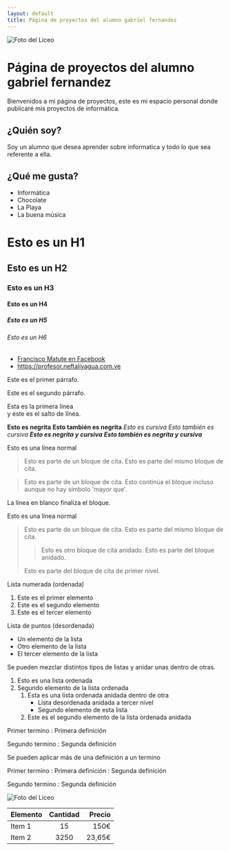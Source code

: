 ```yaml
---
layout: default
title: Página de proyectos del alumno gabriel fernandez
---
```


![Foto del Liceo](http://graph.facebook.com/UEE.gabrielnpcfernandez/picture?type=large "titulo")
# Página de proyectos del alumno gabriel fernandez
Bienvenidos a mi página de proyectos, este es mi espacio personal donde publicaré mis proyectos de informática.

## ¿Quién soy? 
Soy un alumno que desea aprender sobre informatica y todo lo que sea referente a ella.

## ¿Qué me gusta?

* Informática
* Chocolate
* La Playa
* La buena música

# Esto es un H1

## Esto es un H2

### Esto es un H3

#### Esto es un H4

##### Esto es un H5

###### Esto es un H6

* [Francisco Matute en Facebook](https://www.facebook.com/UEE.Francisco.Matute)
* <https://profesor.neftaliyagua.com.ve>

Este es el primer párrafo.

Este es el segundo párrafo.

Esta es la primera línea  
y este es el salto de línea.

**Esto es negrita**
__Esto también es negrita__
*Esto es cursiva*
_Esto también es cursiva_
***Esto es negrita y cursiva***
___Esto también es negrita y cursiva___

Esto es una línea normal

> Esto es parte de un bloque de cita.
> Esto es parte del mismo bloque de cita.

> Esto es parte de un bloque de cita.
Esto continúa el bloque incluso aunque no hay símbolo 'mayor que'.

La línea en blanco finaliza el bloque.

Esto es una línea normal

> Esto es parte de un bloque de cita.
> Esto es parte del mismo bloque de cita.
>
> > Esto es otro bloque de cita anidado.
> > Esto es parte del bloque anidado.
>
> Esto es parte del bloque de cita de primer nivel.

Lista numerada (ordenada)

1. Este es el primer elemento
2. Este es el segundo elemento
3. Este es el tercer elemento

Lista de puntos (desordenada)

* Un elemento de la lista
* Otro elemento de la lista
* El tercer elemento de la lista

Se pueden mezclar distintos tipos de listas y anidar unas dentro de otras.

1. Esto es una lista ordenada
2. Segundo elemento de la lista ordenada
    1. Esta es una lista ordenada anidada dentro de otra
        * Lista desordenada anidada a tercer nivel
        * Segundo elemento de esta lista
    2. Este es el segundo elemento de la lista ordenada anidada

Primer termino
 : Primera definición

Segundo termino
 : Segunda definición

Se pueden aplicar más de una definición a un termino

Primer termino
 : Primera definición
 : Segunda definición

Segundo termino
 : Segunda definición

 ![Foto del Liceo](http://graph.facebook.com/UEE.Francisco.Matute/picture?type=large "titulo") 



| Elemento | Cantidad | Precio |
| :------- | :------: | -----: |
| Item 1   | 15       | 150€   |
| Item 2   | 3250     | 23,65€ |

